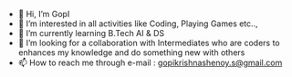 - 👋 Hi, I’m GopI
- 👀 I’m interested in all activities like Coding, Playing Games etc..,
- 🌱 I’m currently learning B.Tech AI & DS
- 💞️ I’m looking for a collaboration with Intermediates who are coders to enhances my knowledge and do something new with others
- 📫 How to reach me through e-mail : gopikrishnashenoy.s@gmail.com

<!---
gopu-005/gopu-005 is a ✨ special ✨ repository because its `README.md` (this file) appears on your GitHub profile.
You can click the Preview link to take a look at your changes.
--->
